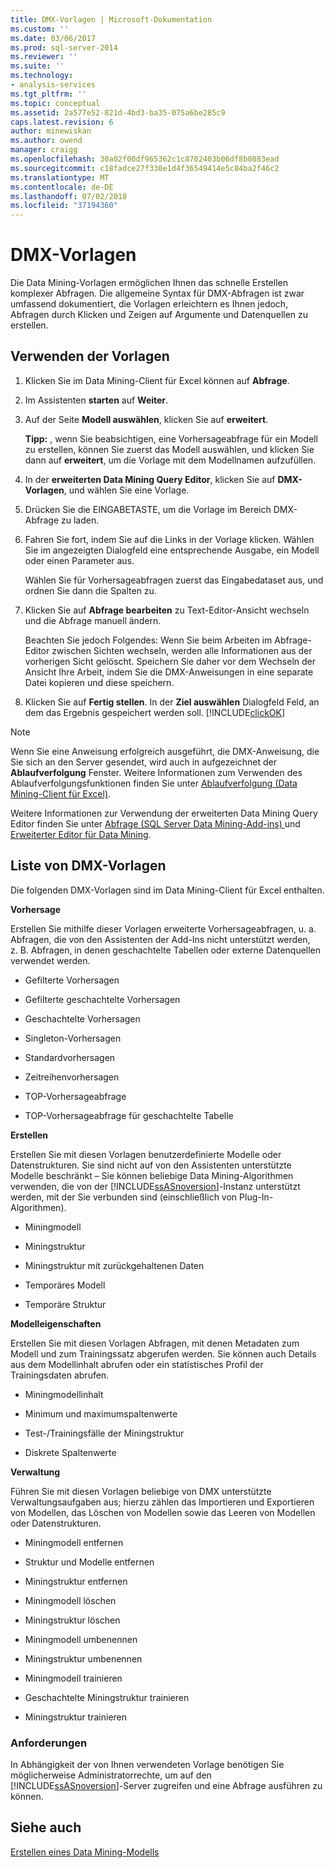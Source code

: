 ```yaml
---
title: DMX-Vorlagen | Microsoft-Dokumentation
ms.custom: ''
ms.date: 03/06/2017
ms.prod: sql-server-2014
ms.reviewer: ''
ms.suite: ''
ms.technology:
- analysis-services
ms.tgt_pltfrm: ''
ms.topic: conceptual
ms.assetid: 2a577e52-821d-4bd3-ba35-075a6be285c9
caps.latest.revision: 6
author: minewiskan
ms.author: owend
manager: craigg
ms.openlocfilehash: 30a02f00df965362c1c8702403b06df8b0883ead
ms.sourcegitcommit: c18fadce27f330e1d4f36549414e5c84ba2f46c2
ms.translationtype: MT
ms.contentlocale: de-DE
ms.lasthandoff: 07/02/2018
ms.locfileid: "37194360"
---
```

# <a name="dmx-templates"></a>DMX-Vorlagen
  Die Data Mining-Vorlagen ermöglichen Ihnen das schnelle Erstellen komplexer Abfragen. Die allgemeine Syntax für DMX-Abfragen ist zwar umfassend dokumentiert, die Vorlagen erleichtern es Ihnen jedoch, Abfragen durch Klicken und Zeigen auf Argumente und Datenquellen zu erstellen.  
  
## <a name="using-the-templates"></a>Verwenden der Vorlagen  
  
1.  Klicken Sie im Data Mining-Client für Excel können auf **Abfrage**.  
  
2.  Im Assistenten **starten** auf **Weiter**.  
  
3.  Auf der Seite **Modell auswählen**, klicken Sie auf **erweitert**.  
  
     **Tipp:** , wenn Sie beabsichtigen, eine Vorhersageabfrage für ein Modell zu erstellen, können Sie zuerst das Modell auswählen, und klicken Sie dann auf **erweitert**, um die Vorlage mit dem Modellnamen aufzufüllen.  
  
4.  In der **erweiterten Data Mining Query Editor**, klicken Sie auf **DMX-Vorlagen**, und wählen Sie eine Vorlage.  
  
5.  Drücken Sie die EINGABETASTE, um die Vorlage im Bereich DMX-Abfrage zu laden.  
  
6.  Fahren Sie fort, indem Sie auf die Links in der Vorlage klicken. Wählen Sie im angezeigten Dialogfeld eine entsprechende Ausgabe, ein Modell oder einen Parameter aus.  
  
     Wählen Sie für Vorhersageabfragen zuerst das Eingabedataset aus, und ordnen Sie dann die Spalten zu.  
  
7.  Klicken Sie auf **Abfrage bearbeiten** zu Text-Editor-Ansicht wechseln und die Abfrage manuell ändern.  
  
     Beachten Sie jedoch Folgendes: Wenn Sie beim Arbeiten im Abfrage-Editor zwischen Sichten wechseln, werden alle Informationen aus der vorherigen Sicht gelöscht. Speichern Sie daher vor dem Wechseln der Ansicht Ihre Arbeit, indem Sie die DMX-Anweisungen in eine separate Datei kopieren und diese speichern.  
  
8.  Klicken Sie auf **Fertig stellen**. In der **Ziel auswählen** Dialogfeld Feld, an dem das Ergebnis gespeichert werden soll. [!INCLUDE[clickOK](../includes/clickok-md.md)]  
  
> [!NOTE]  
>  Wenn Sie eine Anweisung erfolgreich ausgeführt, die DMX-Anweisung, die Sie sich an den Server gesendet, wird auch in aufgezeichnet der **Ablaufverfolgung** Fenster. Weitere Informationen zum Verwenden des Ablaufverfolgungsfunktionen finden Sie unter [Ablaufverfolgung &#40;Data Mining-Client für Excel&#41;](trace-data-mining-client-for-excel.md).  
  
 Weitere Informationen zur Verwendung der erweiterten Data Mining Query Editor finden Sie unter [Abfrage &#40;SQL Server Data Mining-Add-ins&#41; ](query-sql-server-data-mining-add-ins.md) und [Erweiterter Editor für Data Mining](advanced-data-mining-query-editor.md).  
  
## <a name="list-of-dmx-templates"></a>Liste von DMX-Vorlagen  
 Die folgenden DMX-Vorlagen sind im Data Mining-Client für Excel enthalten.  
  
 **Vorhersage**  
  
 Erstellen Sie mithilfe dieser Vorlagen erweiterte Vorhersageabfragen, u. a. Abfragen, die von den Assistenten der Add-Ins nicht unterstützt werden, z. B. Abfragen, in denen geschachtelte Tabellen oder externe Datenquellen verwendet werden.  
  
-   Gefilterte Vorhersagen  
  
-   Gefilterte geschachtelte Vorhersagen  
  
-   Geschachtelte Vorhersagen  
  
-   Singleton-Vorhersagen  
  
-   Standardvorhersagen  
  
-   Zeitreihenvorhersagen  
  
-   TOP-Vorhersageabfrage  
  
-   TOP-Vorhersageabfrage für geschachtelte Tabelle  
  
 **Erstellen**  
  
 Erstellen Sie mit diesen Vorlagen benutzerdefinierte Modelle oder Datenstrukturen. Sie sind nicht auf von den Assistenten unterstützte Modelle beschränkt – Sie können beliebige Data Mining-Algorithmen verwenden, die von der [!INCLUDE[ssASnoversion](../includes/ssasnoversion-md.md)]-Instanz unterstützt werden, mit der Sie verbunden sind (einschließlich von Plug-In-Algorithmen).  
  
-   Miningmodell  
  
-   Miningstruktur  
  
-   Miningstruktur mit zurückgehaltenen Daten  
  
-   Temporäres Modell  
  
-   Temporäre Struktur  
  
 **Modelleigenschaften**  
  
 Erstellen Sie mit diesen Vorlagen Abfragen, mit denen Metadaten zum Modell und zum Trainingssatz abgerufen werden. Sie können auch Details aus dem Modellinhalt abrufen oder ein statistisches Profil der Trainingsdaten abrufen.  
  
-   Miningmodellinhalt  
  
-   Minimum und maximumspaltenwerte  
  
-   Test-/Trainingsfälle der Miningstruktur  
  
-   Diskrete Spaltenwerte  
  
 **Verwaltung**  
  
 Führen Sie mit diesen Vorlagen beliebige von DMX unterstützte Verwaltungsaufgaben aus; hierzu zählen das Importieren und Exportieren von Modellen, das Löschen von Modellen sowie das Leeren von Modellen oder Datenstrukturen.  
  
-   Miningmodell entfernen  
  
-   Struktur und Modelle entfernen  
  
-   Miningstruktur entfernen  
  
-   Miningmodell löschen  
  
-   Miningstruktur löschen  
  
-   Miningmodell umbenennen  
  
-   Miningstruktur umbenennen  
  
-   Miningmodell trainieren  
  
-   Geschachtelte Miningstruktur trainieren  
  
-   Miningstruktur trainieren  
  
### <a name="requirements"></a>Anforderungen  
 In Abhängigkeit der von Ihnen verwendeten Vorlage benötigen Sie möglicherweise Administratorrechte, um auf den [!INCLUDE[ssASnoversion](../includes/ssasnoversion-md.md)]-Server zugreifen und eine Abfrage ausführen zu können.  
  
## <a name="see-also"></a>Siehe auch  
 [Erstellen eines Data Mining-Modells](creating-a-data-mining-model.md)  
  
  
